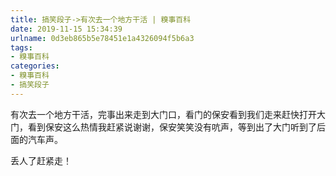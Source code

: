 ```yaml
---
title: 搞笑段子->有次去一个地方干活 | 糗事百科
date: 2019-11-15 15:34:39
urlname: 0d3eb865b5e78451e1a4326094f5b6a3
tags: 
- 糗事百科
categories:
- 糗事百科
- 搞笑段子
---
```

有次去一个地方干活，完事出来走到大门口，看门的保安看到我们走来赶快打开大门，看到保安这么热情我赶紧说谢谢，保安笑笑没有吭声，等到出了大门听到了后面的汽车声。

丢人了赶紧走！


